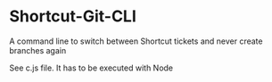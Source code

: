 # Shortcut-Git-CLI
A command line to switch between Shortcut tickets and never create branches again

See c.js file. It has to be executed with Node
